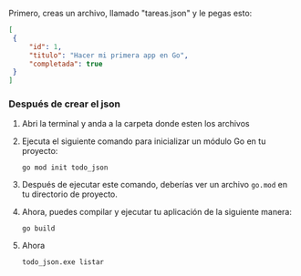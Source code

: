 Primero, creas un archivo, llamado "tareas.json" y le pegas esto:

   ```json
[
    {
        "id": 1,
        "titulo": "Hacer mi primera app en Go",
        "completada": true
    }
]
   ```

### Después de crear el json

1. Abri la terminal y anda a la carpeta donde esten los archivos

2. Ejecuta el siguiente comando para inicializar un módulo Go en tu proyecto:

   ```shell
   go mod init todo_json
   ```


3. Después de ejecutar este comando, deberías ver un archivo `go.mod` en tu directorio de proyecto.

4. Ahora, puedes compilar y ejecutar tu aplicación de la siguiente manera:

   ```shell
   go build
   ```
5. Ahora

   ```shell
   todo_json.exe listar
   ```

